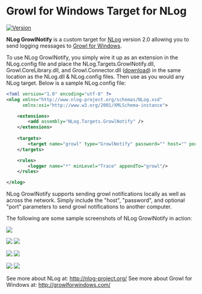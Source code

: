 <h1>Growl for Windows Target for NLog</h1>

[![Version](https://img.shields.io/nuget/v/NLog.Growl.svg)](https://www.nuget.org/packages/NLog.Growl)

<b>NLog GrowlNotify</b> is a custom target for <a href="http://nlog-project.org/">NLog</a> version 2.0 allowing you to send logging messages to <a href="http://www.growlforwindows.com/">Growl for Windows</a>.

To use NLog GrowlNotify, you simply wire it up as an extension in the NLog.config file and place the NLog.Targets.GrowlNotify.dll, Growl.CoreLibrary.dll, and Growl.Connector.dll (<a href="http://github.com/downloads/RyanFarley/NLogGrowlNotify/NLog.Targets.GrowlNotify_Binaries.zip">download</a>) in the same location as the NLog.dll & NLog.config files. Then use as you would any NLog target. Below is a sample NLog.config file:

```xml
<?xml version="1.0" encoding="utf-8" ?>
<nlog xmlns="http://www.nlog-project.org/schemas/NLog.xsd"
      xmlns:xsi="http://www.w3.org/2001/XMLSchema-instance">

    <extensions>
        <add assembly="NLog.Targets.GrowlNotify" />
    </extensions>
    
    <targets>
        <target name="growl" type="GrowlNotify" password="" host="" port="" />
    </targets>

    <rules>
        <logger name="*" minLevel="Trace" appendTo="growl"/>
    </rules>

</nlog>
```

NLog GrowlNotify supports sending growl notifications locally as well as across the network. Simply include the "host", "password", and optional "port" parameters to send growl notifications to another computer.

The following are some sample screenshots of NLog GrowlNotify in action:

<img src="http://content.screencast.com/users/RyanFarley/folders/Private/media/1a42ddb1-86c4-4a83-b91a-6b97d811ec40/GrowlNotify_Registration.png">

<img src="http://content.screencast.com/users/RyanFarley/folders/Private/media/fdabad11-7630-4af6-bda5-c928a8927d5e/GrowlNotify_Trace.png">  <img src="http://content.screencast.com/users/RyanFarley/folders/Private/media/208edad0-e158-4fde-8c7b-d8cd180ffe3b/GrowlNotify_Debug.png">

<img src="http://content.screencast.com/users/RyanFarley/folders/Private/media/aad65380-0539-4b39-8982-17e60fb81bfe/GrowlNotify_Info.png">  <img src="http://content.screencast.com/users/RyanFarley/folders/Private/media/2e4fe6a2-2954-4ad0-85c7-19397129f90b/GrowlNotify_Warn.png">  

<img src="http://content.screencast.com/users/RyanFarley/folders/Private/media/0bc73285-487b-4c98-bad1-c5eeed7e4c04/GrowlNotify_Error.png">  <img src="http://content.screencast.com/users/RyanFarley/folders/Private/media/17187701-1142-452a-a127-30a96ebfd7b9/GrowlNotify_Fatal.png">

See more about NLog at: <a href="http://nlog-project.org/">http://nlog-project.org/</a>
See more about Growl for Windows at: <a href="http://growlforwindows.com/">http://growlforwindows.com/</a>
